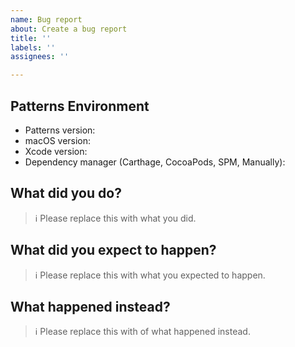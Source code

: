 ```yaml
---
name: Bug report
about: Create a bug report
title: ''
labels: ''
assignees: ''

---
```


## Patterns Environment

- Patterns version:
- macOS version:
- Xcode version:
- Dependency manager (Carthage, CocoaPods, SPM, Manually):

## What did you do?

> ℹ Please replace this with what you did.

## What did you expect to happen?

> ℹ Please replace this with what you expected to happen.

## What happened instead?

> ℹ Please replace this with of what happened instead.
